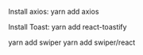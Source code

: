 Install axios: yarn add axios

Install Toast: yarn add react-toastify

<!-- Install prop-types: npm install prop-types
Its for good development practices. -->

<!-- Install photo carusele -->

yarn add swiper
yarn add swiper/react
